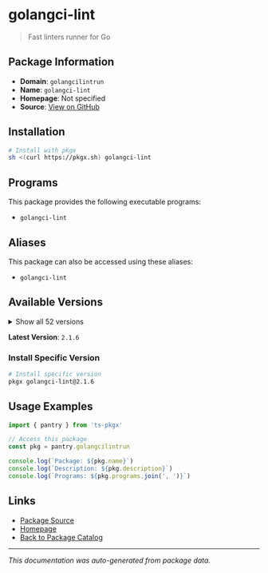 # golangci-lint

> Fast linters runner for Go

## Package Information

- **Domain**: `golangcilintrun`
- **Name**: `golangci-lint`
- **Homepage**: Not specified
- **Source**: [View on GitHub](https://github.com/pkgxdev/pantry/tree/main/projects/golangci-lint.run/package.yml)

## Installation

```bash
# Install with pkgx
sh <(curl https://pkgx.sh) golangci-lint
```

## Programs

This package provides the following executable programs:

- `golangci-lint`

## Aliases

This package can also be accessed using these aliases:

- `golangci-lint`

## Available Versions

<details>
<summary>Show all 52 versions</summary>

- `2.1.6`, `2.1.5`, `2.1.4`, `2.1.3`, `2.1.2`
- `2.1.1`, `2.1.0`, `2.0.2`, `2.0.1`, `2.0.0`
- `1.64.8`, `1.64.7`, `1.64.6`, `1.64.5`, `1.64.4`
- `1.64.3`, `1.64.2`, `1.63.4`, `1.63.3`, `1.63.2`
- `1.63.1`, `1.63.0`, `1.62.2`, `1.62.0`, `1.61.0`
- `1.60.3`, `1.60.2`, `1.60.1`, `1.59.1`, `1.59.0`
- `1.58.2`, `1.58.1`, `1.58.0`, `1.57.2`, `1.57.1`
- `1.57.0`, `1.56.2`, `1.56.1`, `1.56.0`, `1.55.2`
- `1.55.1`, `1.55.0`, `1.54.2`, `1.54.1`, `1.53.3`
- `1.53.2`, `1.53.1`, `1.53.0`, `1.52.2`, `1.52.1`
- `1.52.0`, `1.51.2`

</details>

**Latest Version**: `2.1.6`

### Install Specific Version

```bash
# Install specific version
pkgx golangci-lint@2.1.6
```

## Usage Examples

```typescript
import { pantry } from 'ts-pkgx'

// Access this package
const pkg = pantry.golangcilintrun

console.log(`Package: ${pkg.name}`)
console.log(`Description: ${pkg.description}`)
console.log(`Programs: ${pkg.programs.join(', ')}`)
```

## Links

- [Package Source](https://github.com/pkgxdev/pantry/tree/main/projects/golangci-lint.run/package.yml)
- [Homepage](#)
- [Back to Package Catalog](../package-catalog.md)

---

*This documentation was auto-generated from package data.*
